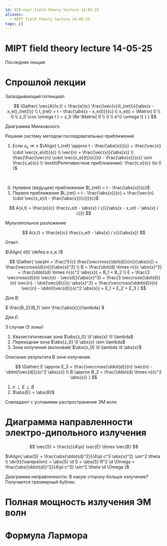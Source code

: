 ```yaml
---
id: 970-mipt-field-theory-lecture-14-05-25
aliases:
  - MIPT field theory lecture 14-05-25
tags: []
---
```


# MIPT field theory lecture 14-05-25

Последняя лекция

# Спрошлой лекции

Запаздывающий потенциал

$$
\Gather{
\vec{A}(x,t) = \frac{e}{c} \frac{\vec{v}(t_{ret})}{\abs{x - x_e(t_{ret})}} \\
t_{ret} = t - \frac{\abs{x - x_e(t)}}{c} \\
x_e(t) = \Matrix{
0 \\ 0 \\ z_0 \cos \omega t
} = z_0 \Re \Matrix{
0 \\ 0 \\ e^{i \omega t}
}
}
$$

Диаграмма Минковского

Решаем систему методом последовательных приближений

1. Если $x_e \ll x$
   $\Align{
t_{ret} \approx t - \frac{\abs{x}}{c} + \frac{\vec{n} \cdot \vec{x_e}(t)}{c} \\
\vec{n} = \frac{\vec{x}}{\abs{x}} \\
\frac{\frac{\vec{n} \cdot \vec{x_e}(t)}{c}}{t - \frac{\abs{x}}{c}} \sim \frac{v_e}{c} \\
\textit{Релятивисткое приближение}: \frac{v_e}{c} \to 0
}$

<br>

0. Нулевое (ведущее) приближение $t_{ret} = t - \frac{\abs{x}}{c}$
1. Первое приближение $t_{ret} = t - \frac{\abs{x}}{c} + \frac{\vec{n} \cdot \vec{x_e}(t - \frac{\abs{x}}{c})}{c}$

$$
A(x,t) = \frac{e}{c} \frac{v_e(t - \abs{x} / c)}{\abs{x - x_e(t - \abs{x} / c)}}
$$

Мультипольное разложение

$$
A(x,t) = \frac{e}{c} \frac{v_e(t - \abs{x} / c)}{\abs{x}}
$$

Ответ:

$\Align{
d(t) \defeq e x_e
}$

$$
\Gather{
\varphi = \frac{1}{c} \frac{\veccross{\dot{d}}{n}}{\abs{x}} + \frac{\veccross{d}{n}}{\abs{x}^2} \\
B =
\frac{\dot{d} \times n}{c \abs{x}^2} +
\frac{\ddot{d} \times n}{c^2 \abs{x}} =
B_1 + B_2 \\
E =
\frac{3 \veccross{d}{n} \vec{n} - \vec{d}}{\abs{x}^3} +
\frac{3 \veccross{\dot{d}}{n} \vec{n} - \dot{\vec{d}}}{c \abs{x}^2} +
\frac{\veccross{\ddot{d}}{n} \vec{n} - \ddot{\vec{d}}}{c^2 \abs{x}} =
E_1 + E_2 + E_3
}
$$

Для $B$:

$
\frac{B_2}{B_1} \sim \frac{\abs{x}}{\lambda}
$

Для $E$:

3 случая (3 зоны):

1. Квазистатическая зона $\abs{z_0} \ll \abs{x} \ll \lambda$
2. Переходная зона $\abs{z_0} \ll \abs{x} \sim \lambda$
3. Зона излучения (волновая) $\abs{z_0} \ll \lambda \ll \abs{x}$

Описание результата
В зоне излучения:

$$
\Gather{
E \approx E_3 = \frac{\veccross{\ddot{d}}{n} \vec{n} - \ddot{\vec{d}}}{c^2 \abs{x}} \\
B \approx B_2 = \frac{\ddot{d} \times n}{c^2 \abs{x}}
}
$$

1. $n \perp E \perp B$
2. $\abs{E} = \abs{B}$

Совпадают с условиями распространение ЭМ волн

# Диаграмма направленности электро-дипольного излучения

$$
\vec{S} = \frac{c}{4\pi} \vec{E} \times \vec{B}
$$

$\Align{
\abs{S} = \frac{\abs{\ddot{d}^2}}{4\pi c^3 \abs{x}^2} \sin^2 \theta \\
\dv{t}{\varepsilon} = \abs{S} \d S = \abs{S} R^2 \d \Omega = \frac{\abs{\ddot{d}}^2}{4\pi c^3} \sin^2 \theta \d \Omega
}$

Диаграмма направленности:
В какую сторону больше излучение?
Получается трехмерный бублик.

# Полная мощность излучения ЭМ волн

# Формула Лармора
